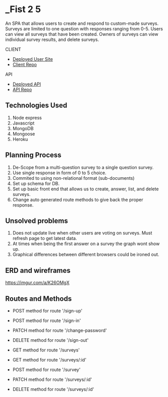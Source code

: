 # _Fist 2 5

An SPA that allows users to create and respond to custom-made surveys. Surveys are limited to one question with responses ranging from 0-5. Users can view all surveys that have been created. Owners of surveys can view individual survey results, and delete surveys.

CLIENT
* [Deployed User Site](https://dontbin.github.io/project-3-client/)
* [Client Repo](https://github.com/dontbin/project-3-client)

API
* [Deployed API](https://pure-citadel-23065.herokuapp.com/)
* [API Repo](https://github.com/dontbin/project-3-api)


## Technologies Used
1. Node express
2. Javascript
3. MongoDB
4. Mongoose
5. Heroku

## Planning Process
1. De-Scope from a multi-question survey to a single question survey.
2. Use single response in form of 0 to 5 choice.
3. Commited to using non-relational format (sub-documents)
4. Set up schema for DB.
5. Set up basic front end that allows us to create, answer, list, and delete surveys.
6. Change auto generated route methods to give back the proper response.

## Unsolved problems
1. Does not update live when other users are voting on surveys. Must refresh page to get latest data.
2. At times when being the first answer on a survey the graph wont show up.
3. Graphical differences between different browsers could be ironed out.

## ERD and wireframes
https://imgur.com/a/K26OMgX

## Routes and Methods
* POST method for route '/sign-up'
* POST method for route '/sign-in'
* PATCH method for route '/change-password'
* DELETE method for route '/sign-out'

* GET method for route '/surveys'
* GET method for route '/surveys/:id'
* POST method for route '/survey'
* PATCH method for route '/surveys/:id'
* DELETE method for route '/surveys/:id'
